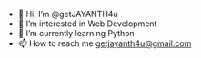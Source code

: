- 👋 Hi, I’m @getJAYANTH4u
- 👀 I’m interested in Web Development
- 🌱 I’m currently learning Python
- 📫 How to reach me getjayanth4u@gmail.com

<!---
getJAYANTH4u/getJAYANTH4u is a ✨ special ✨ repository because its `README.md` (this file) appears on your GitHub profile.
You can click the Preview link to take a look at your changes.
--->
